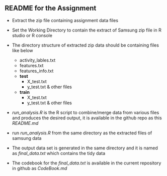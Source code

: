 
README for the Assignment 
--------------------------
* Extract the zip file containing assignment data files
* Set the Working Directory to contain the extract of Samsung zip file  in R studio or R console

* The directory structure of extracted zip data should be containing files like below
    + activity_lables.txt
    + features.txt
    + features_info.txt
    + **test**
        + X_test.txt
        + y_test.txt  & other files
    + **train**
        + X_test.txt
        + y_test.txt  & other files
        
* *run_analysis.R* is the R script to combine/merge data from various files and produces the desired output, it is available in the github repo as this *README.md*

* run *run_analysis.R* from the same directory as the extracted files of samsung data

* The output data set is generated in the same directory and it is named as *final_data.txt* which contains the tidy data

* The codebook for the *final_data.txt* is available in the current repository in github as *CodeBook.md*
